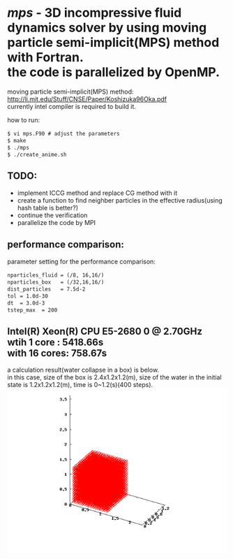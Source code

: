 *mps* - 3D incompressive fluid dynamics solver by using moving particle semi-implicit(MPS) method with Fortran.  
        the code is parallelized by OpenMP.
======
moving particle semi-implicit(MPS) method: http://li.mit.edu/Stuff/CNSE/Paper/Koshizuka96Oka.pdf  
currently intel compiler is required to build it.  
  
how to run:
    
    $ vi mps.F90 # adjust the parameters  
    $ make  
    $ ./mps
    $ ./create_anime.sh
  
TODO:  
---
- implement ICCG method and replace CG method with it
- create a function to find neighber particles in the effective radius(using hash table is better?)
- continue the verification
- parallelize the code by MPI

performance comparison:
---
parameter setting for the performance comparison:  
~~~~
nparticles_fluid = (/8, 16,16/)  
nparticles_box   = (/32,16,16/)  
dist_particles   = 7.5d-2  
tol = 1.0d-30  
dt  = 3.0d-3  
tstep_max  = 200  
~~~~
Intel(R) Xeon(R) CPU E5-2680 0 @ 2.70GHz  
wtih 1 core  : 5418.66s  
with 16 cores: 758.67s  
---
a calculation result(water collapse in a box) is below.  
in this case, size of the box is 2.4x1.2x1.2(m), size of the water in the initial state is 1.2x1.2x1.2(m), time is 0~1.2(s)(400 steps).  
![Alt text](./water_collapse.gif?raw=true "water collapse")
